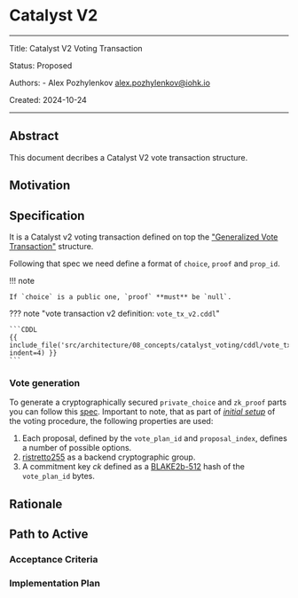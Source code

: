 # Catalyst V2

---

Title: Catalyst V2 Voting Transaction

Status: Proposed

Authors:
    - Alex Pozhylenkov <alex.pozhylenkov@iohk.io>

Created: 2024-10-24

---

## Abstract

This document decribes a Catalyst V2 vote transaction structure.

## Motivation

## Specification

It is a Catalyst v2 voting transaction
defined on top the ["Generalized Vote Transaction"](./gen_vote_tx.md#specification) structure.

Following that spec we need define a format of `choice`, `proof` and `prop_id`.

!!! note

    If `choice` is a public one, `proof` **must** be `null`.

<!-- markdownlint-disable max-one-sentence-per-line code-block-style -->
??? note "vote transaction v2 definition: `vote_tx_v2.cddl`"

    ```CDDL
    {{ include_file('src/architecture/08_concepts/catalyst_voting/cddl/vote_tx_v2.cddl', indent=4) }}
    ```
<!-- markdownlint-enable max-one-sentence-per-line code-block-style -->

### Vote generation

To generate a cryptographically secured `private_choice` and `zk_proof` parts you can follow this [spec](./crypto.md#vote).
Important to note,
that as part of [*initial setup*](./crypto.md#initial-setup) of the voting procedure,
the following properties are used:

1. Each proposal,
   defined by the `vote_plan_id` and `proposal_index`, defines a number of possible options.
2. [ristretto255] as a backend cryptographic group.
3. A commitment key $ck$ defined as a [BLAKE2b-512] hash of the `vote_plan_id` bytes.

## Rationale

## Path to Active

### Acceptance Criteria
<!-- Describes what are the acceptance criteria whereby a proposal becomes 'Active' -->

### Implementation Plan
<!-- A plan to meet those criteria or `N/A` if an implementation plan is not applicable. -->

<!-- OPTIONAL SECTIONS: see CIP-0001 > Document > Structure table -->

[BLAKE2b-256]: https://www.blake2.net/blake2.pdf
[BLAKE2b-512]: https://www.blake2.net/blake2.pdf
[ristretto255]: https://ristretto.group
<!-- [COSE]: https://datatracker.ietf.org/doc/rfc9052/ -->
<!-- [CBOR]: https://datatracker.ietf.org/doc/rfc8949/ -->
